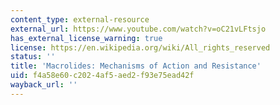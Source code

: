 ```yaml
---
content_type: external-resource
external_url: https://www.youtube.com/watch?v=oC21vLFtsjo
has_external_license_warning: true
license: https://en.wikipedia.org/wiki/All_rights_reserved
status: ''
title: 'Macrolides: Mechanisms of Action and Resistance'
uid: f4a58e60-c202-4af5-aed2-f93e75ead42f
wayback_url: ''
---
```

